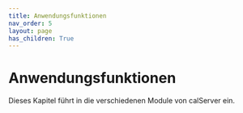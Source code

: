 ```yaml
---
title: Anwendungsfunktionen
nav_order: 5
layout: page
has_children: True
---
```


# Anwendungsfunktionen

Dieses Kapitel führt in die verschiedenen Module von calServer ein.
